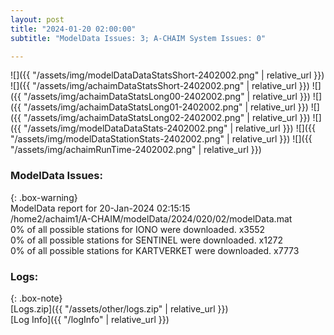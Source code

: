 ```yaml
---
layout: post
title: "2024-01-20 02:00:00"
subtitle: "ModelData Issues: 3; A-CHAIM System Issues: 0"

---
```


![]({{ "/assets/img/modelDataDataStatsShort-2402002.png" | relative_url }})
![]({{ "/assets/img/achaimDataStatsShort-2402002.png" | relative_url }})
![]({{ "/assets/img/achaimDataStatsLong00-2402002.png" | relative_url }})
![]({{ "/assets/img/achaimDataStatsLong01-2402002.png" | relative_url }})
![]({{ "/assets/img/achaimDataStatsLong02-2402002.png" | relative_url }})
![]({{ "/assets/img/modelDataDataStats-2402002.png" | relative_url }})
![]({{ "/assets/img/modelDataStationStats-2402002.png" | relative_url }})
![]({{ "/assets/img/achaimRunTime-2402002.png" | relative_url }})


### ModelData Issues:  
  
{: .box-warning}  
 ModelData report for 20-Jan-2024 02:15:15   
 /home2/achaim1/A-CHAIM/modelData/2024/020/02/modelData.mat   
 0% of all possible stations for IONO were downloaded. x3552   
 0% of all possible stations for SENTINEL were downloaded. x1272   
 0% of all possible stations for KARTVERKET were downloaded. x7773   
  


### Logs:  
  
{: .box-note}  
[Logs.zip]({{ "/assets/other/logs.zip" | relative_url }})  
[Log Info]({{ "/logInfo" | relative_url }})  
